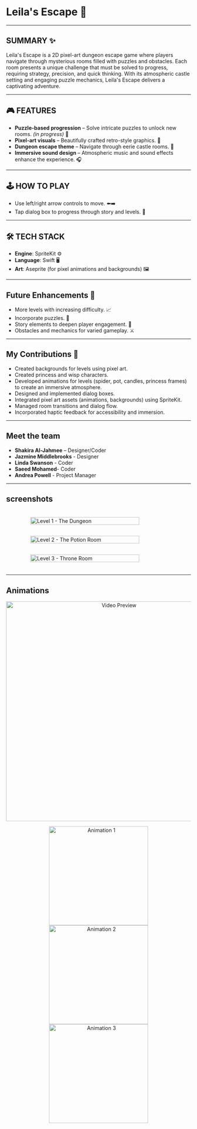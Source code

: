 # Leila's Escape 🏰

---

## SUMMARY ✨

Leila's Escape is a 2D pixel-art dungeon escape game where players navigate through mysterious rooms filled with puzzles and obstacles. Each room presents a unique challenge that must be solved to progress, requiring strategy, precision, and quick thinking. With its atmospheric castle setting and engaging puzzle mechanics, Leila's Escape delivers a captivating adventure.

---

## 🎮 FEATURES

- **Puzzle-based progression** – Solve intricate puzzles to unlock new rooms. *(in progress)* 🧩
- **Pixel-art visuals** – Beautifully crafted retro-style graphics. 🎨
- **Dungeon escape theme** – Navigate through eerie castle rooms. 🏰
- **Immersive sound design** – Atmospheric music and sound effects enhance the experience. 🎧

---

## 🕹️ HOW TO PLAY

- Use left/right arrow controls to move. ⬅️➡️
- Tap dialog box to progress through story and levels. 💬

---

## 🛠️ TECH STACK

- **Engine**: SpriteKit ⚙️
- **Language**: Swift 🖥️
- **Art**: Aseprite (for pixel animations and backgrounds) 🖼️

---

## Future Enhancements 🚀

- More levels with increasing difficulty. 📈
- Incorporate puzzles. 🧩
- Story elements to deepen player engagement. 📖
- Obstacles and mechanics for varied gameplay. ⚔️

---

## My Contributions 👾

- Created backgrounds for levels using pixel art. 
- Created princess and wisp characters. 
- Developed animations for levels (spider, pot, candles, princess frames) to create an immersive atmosphere. 
- Designed and implemented dialog boxes. 
- Integrated pixel art assets (animations, backgrounds) using SpriteKit. 
- Managed room transitions and dialog flow. 
- Incorporated haptic feedback for accessibility and immersion. 

---

## Meet the team

- **Shakira Al-Jahmee** – Designer/Coder 
- **Jazmine Middlebrooks** - Designer
- **Linda Swanson** - Coder 
- **Saeed Mohamed**- Coder 
- **Andrea Powell** - Project Manager 

---
## screenshots 

<div style="display: flex; flex-direction: column; align-items: center; gap: 30px; padding: 20px;">
  <img src="https://github.com/user-attachments/assets/16cc49c4-bb2e-4fc3-a260-03431e8d59e9" alt="Level 1 - The Dungeon" style="width: 80%; max-width: 900px; height: auto;">
  <img src="https://github.com/user-attachments/assets/fa53e367-396f-45e5-8076-aa4acae6d75f" alt="Level 2 - The Potion Room" style="width: 80%; max-width: 900px; height: auto;">
  <img src="https://github.com/user-attachments/assets/5d38d215-7185-443a-8ae5-2e5b3ddca140" alt="Level 3 - Throne Room" style="width: 80%; max-width: 900px; height: auto;">
</div>

---

## **Animations**  

<p align="center">
  <img src="https://github.com/user-attachments/assets/61165b57-cdc1-4494-bfcd-9b4eb0f5fad7" alt="Video Preview" width="600">
</p>

<p align="center">
  <img src="https://github.com/user-attachments/assets/7bcf010a-1335-4159-adb6-1312fca31954" alt="Animation 1" width="270">
  <img src="https://github.com/user-attachments/assets/06047db6-4399-4e06-a8c9-669db217b75e" alt="Animation 2" width="270">
  <img src="https://github.com/user-attachments/assets/1a95e30b-55e2-4588-a092-d2a754782eb7" alt="Animation 3" width="270">
</p>

